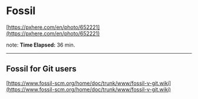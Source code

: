 <!-- .slide: data-background="img/background/usb-sticks.jpg" data-background-color="black" data-background-opacity="0.3"-->

# Fossil

[https://pxhere.com/en/photo/652221](https://pxhere.com/en/photo/652221)  <!-- .element: class="attribution" -->

note: 
**Time Elapsed:** 36 min.

---

## Fossil for Git users

[https://www.fossil-scm.org/home/doc/trunk/www/fossil-v-git.wiki](https://www.fossil-scm.org/home/doc/trunk/www/fossil-v-git.wiki)
